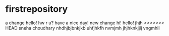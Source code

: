 # firstrepository
a change 
hello!
hw r u?
have a nice day!
new change
hi!
hello!
jhjh
<<<<<<< HEAD
sneha choudhary
nhdhjbjbnkjkb
uhfjhkfh
nvmjmh
jhjhknkjjlj
vngmhll

